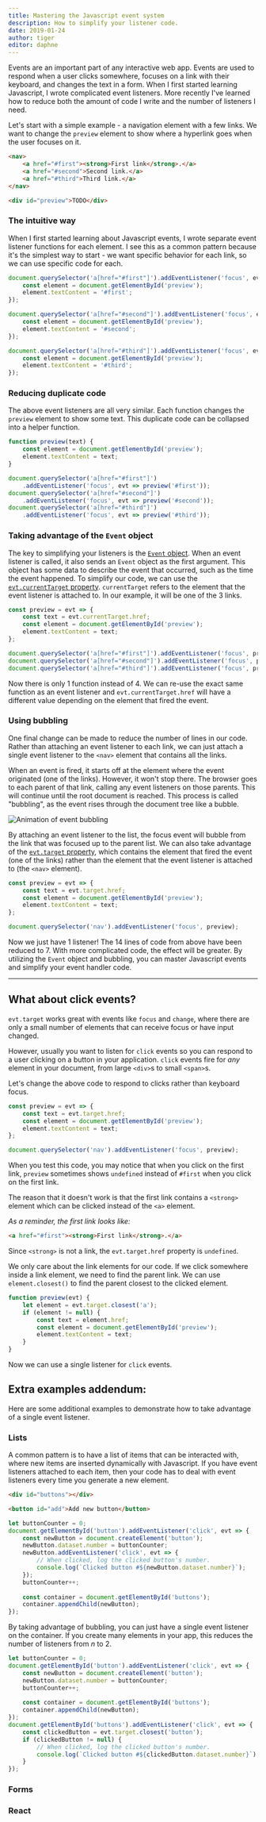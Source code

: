 ```yaml
---
title: Mastering the Javascript event system
description: How to simplify your listener code.
date: 2019-01-24
author: tiger
editor: daphne
---
```


Events are an important part of any interactive web app. Events are used to
respond when a user clicks somewhere, focuses on a link with their keyboard, and
changes the text in a form. When I first started learning Javascript, I wrote
complicated event listeners. More recently I've learned how to reduce both the
amount of code I write and the number of listeners I need.

Let's start with a simple example - a navigation element with a few links. We want to change the
`preview` element to show where a hyperlink goes when the user focuses on it.

```html
<nav>
    <a href="#first"><strong>First link</strong>.</a>
    <a href="#second">Second link.</a> 
    <a href="#third">Third link.</a>
</nav>

<div id="preview">TODO</div>
```

### The intuitive way

When I first started learning about Javascript events, I wrote separate event
listener functions for each element. I see this as a common pattern because it's
the simplest way to start - we want specific behavior for each link, so we can
use specific code for each.

```js
document.querySelector('a[href="#first"]').addEventListener('focus', evt => {
    const element = document.getElementById('preview');
    element.textContent = '#first';
});

document.querySelector('a[href="#second"]').addEventListener('focus', evt => {
    const element = document.getElementById('preview');
    element.textContent = '#second';
});

document.querySelector('a[href="#third"]').addEventListener('focus', evt => {
    const element = document.getElementById('preview');
    element.textContent = '#third';
});
```

### Reducing duplicate code

The above event listeners are all very similar. Each function changes the
`preview` element to show some text. This duplicate code can be collapsed into a
helper function.

```js
function preview(text) {
    const element = document.getElementById('preview');
    element.textContent = text;
}

document.querySelector('a[href="#first"]')
    .addEventListener('focus', evt => preview('#first'));
document.querySelector('a[href="#second"]')
    .addEventListener('focus', evt => preview('#second'));
document.querySelector('a[href="#third"]')
    .addEventListener('focus', evt => preview('#third'));
```

### Taking advantage of the `Event` object

The key to simplifying your listeners is the [`Event` object](https://developer.mozilla.org/en-US/docs/Web/API/Event).
When an event listener is called, it also sends an `Event` object as the first
argument. This object has some data to describe the event that occurred, such as
the time the event happened. To simplify our code, we can use the
[`evt.currentTarget` property](https://developer.mozilla.org/en-US/docs/Web/API/Event/currentTarget). `currentTarget` refers to the element that the
event listener is attached to. In our example, it will be one of the 3 links.

```js
const preview = evt => {
    const text = evt.currentTarget.href;
    const element = document.getElementById('preview');
    element.textContent = text;
};

document.querySelector('a[href="#first"]').addEventListener('focus', preview);
document.querySelector('a[href="#second"]').addEventListener('focus', preview);
document.querySelector('a[href="#third"]').addEventListener('focus', preview);
```

Now there is only 1 function instead of 4. We can re-use the exact same function as an event listener
and `evt.currentTarget.href` will have a different value depending on the element that fired the event.

### Using bubbling

One final change can be made to reduce the number of lines in our code. Rather
than attaching an event listener to each link, we can just attach a single event
listener to the `<nav>` element that contains all the links.

When an event is fired, it starts off at the element where the event originated
(one of the links). However, it won't stop there. The browser goes to each
parent of that link, calling any event listeners on those parents.
This will continue until the root document is reached. This process is called
"bubbling", as the event rises through the document tree like a bubble.

![Animation of event bubbling]()

By attaching an event listener to the list, the focus event will bubble from the
link that was focused up to the parent list. We can also take advantage of the
[`evt.target` property](https://developer.mozilla.org/en-US/docs/Web/API/Event/target), which contains the element that fired the event (one of the links) rather than the element that the event listener is attached to (the `<nav>` element).

```js
const preview = evt => {
    const text = evt.target.href;
    const element = document.getElementById('preview');
    element.textContent = text;
};

document.querySelector('nav').addEventListener('focus', preview);
```

Now we just have 1 listener! The 14 lines of code from above have been reduced
to 7. With more complicated code, the effect will be greater. By utilizing the `Event` object
and bubbling, you can master Javascript events and simplify your event handler code.

---

## What about click events?

`evt.target` works great with events like `focus` and `change`, where there are
only a small number of elements that can receive focus or have input changed.

However, usually you want to listen for `click` events so you can respond to a
user clicking on a button in your application. `click` events fire for _any_
element in your document, from large `<div>`s to small `<span>`s.

Let's change the above code to respond to clicks rather than keyboard focus.

```js
const preview = evt => {
    const text = evt.target.href;
    const element = document.getElementById('preview');
    element.textContent = text;
};

document.querySelector('nav').addEventListener('focus', preview);
```

When you test this code, you may notice that when you click on the first link,
`preview` sometimes shows `undefined` instead of `#first` when you click on the
first link.

The reason that it doesn't work is that the first link contains a `<strong>`
element which can be clicked instead of the `<a>` element.

_As a reminder, the first link looks like:_

```html
<a href="#first"><strong>First link</strong>.</a>
```

Since `<strong>` is not a link, the `evt.target.href` property is `undefined`.

We only care about the link elements for our code. If we click somewhere inside
a link element, we need to find the parent link. We can use `element.closest()`
to find the parent closest to the clicked element.

```js
function preview(evt) {
    let element = evt.target.closest('a');
    if (element != null) {
        const text = element.href;
        const element = document.getElementById('preview');
        element.textContent = text;
    }
}
```

Now we can use a single listener for `click` events.

## Extra examples addendum:

Here are some additional examples to demonstrate how to take advantage of a single event listener.

### Lists

A common pattern is to have a list of items that can be interacted with, where new items are inserted dynamically with Javascript. If you have event listeners attached to each item, then your code has to deal with event listeners every time you generate a new element.

```html
<div id="buttons"></div>

<button id="add">Add new button</button>
```

```js
let buttonCounter = 0;
document.getElementById('button').addEventListener('click', evt => {
	const newButton = document.createElement('button');
	newButton.dataset.number = buttonCounter;
	newButton.addEventListener('click', evt => {
		// When clicked, log the clicked button's number.
		console.log(`Clicked button #${newButton.dataset.number}`);
	});
	buttonCounter++;
	
	const container = document.getElementById('buttons');
	container.appendChild(newButton);
});
```

By taking advantage of bubbling, you can just have a single event listener on the container. If you create many elements in your app, this reduces the number of listeners from _n_ to 2.

```js
let buttonCounter = 0;
document.getElementById('button').addEventListener('click', evt => {
	const newButton = document.createElement('button');
	newButton.dataset.number = buttonCounter;
	buttonCounter++;
	
	const container = document.getElementById('buttons');
	container.appendChild(newButton);
});
document.getElementById('buttons').addEventListener('click', evt => {
	const clickedButton = evt.target.closest('button');
	if (clickedButton != null) {
		// When clicked, log the clicked button's number.
		console.log(`Clicked button #${clickedButton.dataset.number}`);
	}
});
```

### Forms

### React
<!--stackedit_data:
eyJoaXN0b3J5IjpbNzI5MjI4Nzg1LDE2NDk5NTkxNTIsLTM4Mz
k0NDE4OV19
-->
